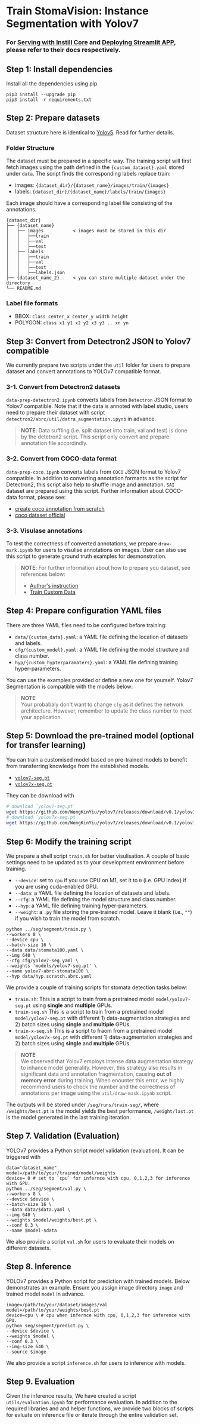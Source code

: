 # Train StomaVision: Instance Segmentation with Yolov7

### For [Serving with Instill Core](SERVE.md) and [Deploying Streamlit APP](DEPLOY.md), please refer to their docs respectively.

## Step 1: Install dependencies

Install all the dependencies using pip.

```shell
pip3 install --upgrade pip
pip3 install -r requirements.txt
```

## Step 2: Prepare datasets

Dataset structure here is identical to [Yolov5](https://github.com/ultralytics/yolov5/wiki/Train-Custom-Data). Read for further details.

### Folder Structure

The dataset must be prepared in a specific way. The training script will first fetch images using the path defined in the `{custom_dataset}.yaml` stored under `data`. The script finds the corresponding labels replace train:

- images: `{dataset_dir}/{dataset_name}/images/train/{images}`
- labels: `{dataset_dir}/{dataset_name}/labels/train/{images}`

Each image should have a corresponding label file consisting of the annotations.

```
{dataset_dir}
├── {dataset_name}
│   ├── images           < images must be stored in this dir
│   │   ├──train
│   │   ├──val
│   │   ├──test
│   ├── labels
│   │   ├──train
│   │   ├──val
│   │   ├──test
│   │   ├──labels.json
├── {dataset_name_2}     < you can store multiple dataset under the directory
└── README.md
```

### Label file formats

- BBOX: `class center_x center_y width height`
- POLYGON: `class x1 y1 x2 y2 x3 y3 .. xn yn`

## Step 3: Convert from Detectron2 JSON to Yolov7 compatible

We currently prepare two scripts under the `util` folder for users to prepare dataset and convert annotations to YOLOv7 compatible format.

### 3-1. Convert from Detectron2 datasets

`data-prep-detectron2.ipynb` converts labels from `Detectron` JSON format to Yolov7 compatible. Note that if the data is annoted with label studio, users need to prepare their dataset with script `detectron2/abrc/util/datra_augmentation.ipynb` in advance.

> **NOTE**: Data suffling (i.e. split dataset into train, val and test) is done by the detetron2 script. This script only convert and prepare annotation file accordindly.

### 3-2. Convert from COCO-data format

`data-prep-coco.ipynb` converts labels from `COCO` JSON format to Yolov7 compatible. In addition to converting annotation formants as the script for Detectron2, this script also help to shuffle image and annotation. `SAI` dataset are prepared using this script. Further information about COCO-data format, please see:

- [create coco annotation from scratch](https://www.immersivelimit.com/tutorials/create-coco-annotations-from-scratch)
- [coco dataset official](https://cocodataset.org/#home)

### 3-3. Visulase annotations

To test the correctness of converted annotations, we prepare `draw-mark.ipynb` for users to visulise annotations on images. User can also use this script to generate ground truth examples for desmonstration.

> **NOTE**: For further information about how to prepare you dataset, see references below:
>
> - [Author's instruction](https://github.com/WongKinYiu/yolov7/issues/752)
> - [Train Custom Data](https://github.com/ultralytics/yolov5/wiki/Train-Custom-Data)

## Step 4: Prepare configuration YAML files

There are three YAML files need to be configured before training:

- `data/{custom_data}.yaml`: a YAML file defining the location of datasets and labels.
- `cfg/{custom_model}.yaml`: a YAML file defining the model structure and class number.
- `hyp/{custom_hypterparamaters}.yaml`: a YAML file defining training hyper-parameters.

You can use the examples provided or define a new one for yourself. Yolov7 Segmentation is compatible with the models below:

> **NOTE**  
> Your probabaly don't want to change `cfg` as it defines the network architecture. However, remember to update the class number to meet your application.

## Step 5: Download the pre-trained model (optional for transfer learning)

You can train a customised model based on pre-trained models to benefit from transferring knowledge from the established models.

- [`yolov7-seg.pt`](https://github.com/WongKinYiu/yolov7/releases/download/v0.1/yolov7-seg.pt)
- [`yolov7x-seg.pt`](https://github.com/WongKinYiu/yolov7/releases/download/v0.1/yolov7x-seg.pt)

They can be download with

```bash
# download `yolov7-seg.pt`
wget https://github.com/WongKinYiu/yolov7/releases/download/v0.1/yolov7-seg.pt -O model/yolov7-seg.pt
# download `yolov7x-seg.pt`
wget https://github.com/WongKinYiu/yolov7/releases/download/v0.1/yolov7x-seg.pt -O model/yolov7x-seg.pt
```

## Step 6: Modify the training script

We prepare a shell script `train.sh` for better visulisation. A couple of basic settings need to be updated as to your development environment before training.

- `--device`: set to `cpu` if you use CPU on M1, set it to `0` (i.e. GPU index) if you are using cuda-enabled GPU.
- `--data`: a YAML file defining the location of datasets and labels.
- `--cfg`: a YAML file defining the model structure and class number.
- `--hyp`: a YAML file defining training hyper-parameters.
- `--weight`: a `.py` file storing the pre-trained model. Leave it blank (i.e., `""`) if you wish to train the model from scratch.

```shell
python ../seg/segment/train.py \
--workers 8 \
--device cpu \
--batch-size 16 \
--data data/stomata100.yaml \
--img 640 \
--cfg cfg/yolov7-seg.yaml \
--weights 'models/yolov7-seg.pt' \
--name yolov7-abrc-stomata100 \
--hyp data/hyp.scratch.abrc.yaml

```

We provide a couple of training scripts for stomata detection tasks below:

- `train.sh`: This is a script to train from a pretrained model `model/yolov7-seg.pt` using **single** and **multiple** GPUs.
- `train-seq.sh` This is a script to train from a pretrained model `model/yolov7-seg.pt` with different 1) data-augmentation strategies and 2) batch sizes using **single** and **multiple** GPUs.
- `train-x-seq.sh` This is a script to fraom from a pretrained model `model/yolov7x-seg.pt` with different 1) data-augmentation strategies and 2) batch sizes using **single** and **multiple** GPUs.

> **NOTE**  
> We observed that Yolov7 employs intense data augmentation strategy to inhance model generality. However, this strategy also results in significant data and annotation fragmentation, causing **out of memory error** during training. When enounter this error, we highly recommend users to check the number and the correctness of annotations per image using the `util/draw-mask.ipynb` script.

The outputs will be stored under `/seg/runs/train-seg/`, where `/weights/best.pt` is the model yields the best performance, `/weight/last.pt` is the model generated in the last training iteration.

## Step 7. Validation (Evaluation)

YOLOv7 provides a Python script model validation (evaluation). It can be triggered with

```shell
data="dataset_name"
model=/path/to/your/trained/model/weights
device= 0 # set to `cpu` for infernce with cpu, 0,1,2,3 for inference with GPU.
python ../seg/segment/val.py \
--workers 8 \
--device $device \
--batch-size 16 \
--data data/$data.yaml \
--img 640 \
--weights $model/weights/best.pt \
--conf 0.3 \
--name $model-$data
```

We also provide a script `val.sh` for users to evaluate their models on different datasets.

## Step 8. Inference

YOLOv7 provides a Python script for prediction with trained models. Below demonstrates an example. Ensure you assign image directory `image` and trained model `model` in advance.

```shell
image=/path/to/your/dataset/images/val
model=/path/to/your/weights/best.pt
device=cpu \ # cpu when infernce with cpu, 0,1,2,3 for inference with GPU.
python seg/segment/predict.py \
--device $device \
--weights $model \
--conf 0.3 \
--img-size 640 \
--source $image
```

We also provide a script `inference.sh` for users to inference with models.

## Step 9. Evaluation

Given the inference results, We have created a script `utils/evaluation.ipynb` for performance evaluation. In addition to the required libraries and and helper functions, we provide two blocks of scripts for evluate on inference file or iterate through the entire validation set.

